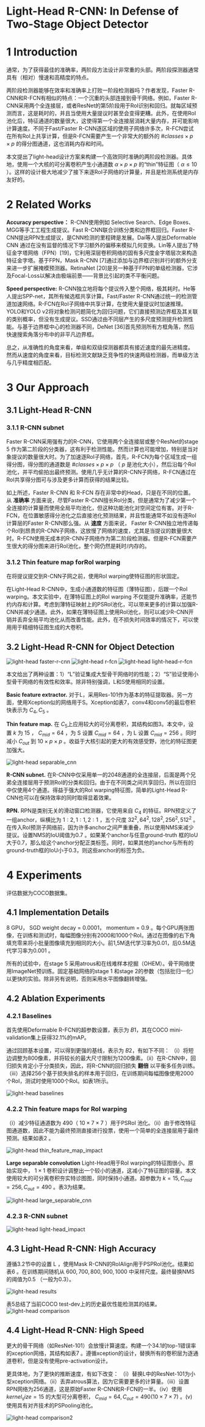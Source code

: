 Light-Head R-CNN: In Defense of  Two-Stage Object Detector
=

# 1 Introduction

通常，为了获得最佳的准确率，两阶段方法设计非常重的头部。两阶段探测器通常具有（相对）慢速和高精度的特点。

两阶段检测器能够在效率和准确率上打败一阶段检测器吗？作者发现，Faster R-CNN和R-FCN有相似的特点：一个沉重的头部连接到骨干网络。例如，Faster R-CNN采用两个全连接层，或者ResNet的第5阶段用于RoI识别和回归。就每区域预测而言，这是耗时的，并且当使用大量提议时甚至会变得更糟。此外，在使用RoI池化后，特征通道的数量很大，这使得第一个全连接层消耗大量内存，并可能影响计算速度。不同于Fast/Faster R-CNN逐区域的使用子网络许多次，R-FCN尝试在所有RoI上共享计算，但是R-FCN需要产生一个非常大的额外的 $\# classes \times p \times p$ 的得分图通道，这也消耗内存和时间。

本文提出了light-head设计方案来构建一个高效同时准确的两阶段检测器。具体地，使用一个大核的可分离卷积产生小通道数 $\alpha \times p \times p$ 的“thin”特征图（ $\alpha \le 10$ ）。这样的设计极大地减少了接下来逐RoI子网络的计算量，并且是检测系统是内存友好的。

# 2 Related Works

**Accuracy perspective：** R-CNN使用例如 Selective Search、Edge Boxes、MGG等手工工程生成提议。Fast R-CNN联合训练分类和边界框回归。Faster R-CNN提出RPN生成提议，是CNN检测的里程碑是发展。Dai等人提出Deformable CNN 通过在没有监督的情况下学习额外的偏移来模拟几何变换。Lin等人提出了特征金字塔网络（FPN）[19]，它利用深层卷积网络的固有多尺度金字塔层次来构造特征金字塔。基于FPN，Mask R-CNN [7]通过添加与边界框识别并行的额外分支来进一步扩展掩模预测器。RetinaNet [20]是另一种基于FPN的单级检测器，它涉及Focal-Loss以解决由极端前景——背景比引起的类不平衡问题。

**Speed perspective:** R-CNN独立地将每个提议传入整个网络，极其耗时。He等人提出SPP-net，其所有候选框共享计算。Fast/Faster R-CNN通过统一的检测管道加速网络。R-FCN在RoI子网络中共享计算，在使用大量提议时加速推理。YOLO和YOLO v2将对象检测问题简化为回归问题，它们直接预测边界框及其关联的类别概率，但没有生成提议。SSD通过由不同层产生的多尺度预测提升检测性能。与基于边界框中心的检测器不同，DeNet [36]首先预测所有方框角落，然后快速搜索角落分布中的非平凡边界框。

总之，从准确性的角度来看，单级和双级探测器都具有接近速度的最先进精度。 然而从速度的角度来看，目标检测文献缺乏竞争性的快速两级检测器，而单级方法与几乎精度相匹配。

# 3 Our Approach
## 3.1 Light-Head R-CNN
### 3.1.1 R-CNN subnet
Faster R-CNN采用强有力的R-CNN，它使用两个全连接层或整个ResNet的stage 5 作为第二阶段的分类器，这有利于检测性能。然而计算也可能增加，特别是当对象提议的数量很大时。为了加速逐RoI子网络，首先，R-FCN为每个区域生成一组得分图，得分图的通道数是 $\#classes \times p \times p$ （ $p$ 是池化大小），然后沿每个RoI池化，并平均偷拍出最终预测。使用几乎无计算的R-CNN子网络，R-FCN通过在RoI共享得分图可与涉及更多计算而获得的结果比较。

如上所述，Faster R-CNN 和 R-FCN 存在非常中的Head，只是在不同的位置。从 **准确率** 方面来说，尽管Faster R-CNN擅长RoI分类，但是通常为了减少第一个全连接的计算量而使用全局平均池化，但这种功能池化对空间定位有害。对于R-FCN，在位置敏感得分池化之后直接池化预测结果，并且性能通常不如没有逐RoI计算层的Faster R-CNN那么强。从 **速度** 方面来说， Faster R-CNN独立地传递每个RoI到昂贵的R-CNN子网络，这放慢了网络的速度，尤其是当提议的数量很大时。R-FCN使用无成本的R-CNN子网络作为第二阶段检测器。但是R-FCN需要产生很大的得分图来进行RoI池化，整个网仍然是耗时/内存的。

### 3.1.2 Thin feature map forRoI warping
在将提议提交到R-CNN子网之前，使用RoI warping使特征图的形状固定。

在Light-Head R-CNN中，生成小通道数的特征图（薄特征图），后跟一个RoI warping。本文实验中，在薄特征图上的RoI warping 不仅能提升准确率，还能节约内存和计算。考虑到薄特征映射上的PSRoI池化，可以带来更多的计算以加强R-CNN并减少通道。此外，如果在薄特征图上使用RoI池化，则可以减少R-CNN开销并丢弃全局平均池化从而改善性能。此外，在不损失时间效率的情况下，可以使用用于精细特征图生成的大卷积。

## 3.2 Light-Head R-CNN for Object Detection
![light-head faster-r-cnn](./images/light-head-r-fcn/faster-r-cnn.png)
![light-head r-fcn](./images/light-head-r-fcn/r-fcn.png)
![light-head light-head-r-fcn](./images/light-head-r-fcn/light-head-r-fcn.png)

本文给出了两种设置：1）“L”验证集成大型骨干网络时的性能；2）“S”验证使用小型骨干网络的有效性和效率。除非特别强调，L和S使用相同的设置。

**Basic feature extractor.** 对于L，采用Res-101作为基本的特征提取器。另一方面，使用Xception似的网络用于S。Xception如表7，conv4和conv5的最后卷积快表示为 $C_4, C_5$ 。

**Thin feature map.** 在 $C_5$上应用较大的可分离卷积，其结构如图3。本文中，设置 $k$ 为 15 ， $C_{mid} = 64$ ，为 S 设置 $C_{mid} = 64$ ，为 L 设置 $C_{mid} = 256$ 。同时减小 $C_{out}$ 到 $10 \times p \times p$ 。收益于大核引起的更大的有效感受野，池化的特征图更加强大。

![light-head separable_cnn](./images/light-head-r-fcn/large_separable_convlotion.png)

**R-CNN subnet.** 在R-CNN中仅采用单一的2048通道的全连接层，后面是两个兄弟全连接层用于预测RoI的分类和回归。由于在不同类之间共享回归，所以在回归中仅使用4个通道。得益于强大的RoI warping特征图，简单的Light-Head R-CNN也可以在保持效率的同时取得显着效果。

**RPN.** RPN是类别无关的滑动窗口检测器，它使用来自 $C_4$ 的特征。RPN预定义了一组anchor，纵横比为 ${1:2, 1:1, 2:1}$ ，五个尺度 ${32^2, 64^2, 128^2, 256^2, 512^2}$ 。在传入RoI预测子网络前，因为许多anchor之间严重重叠，所以使用NMS来减少提议。设置NMS的IoU阈值为0.7 。如果某个anchor与任意ground-truth 框的IoU大于0.7，那么给这个anchor分配正类标签。同时，如果其他的anchor与所有的ground-truth框的IoU小于0.3，则这些anchor的标签为负。

# 4 Experiments
评估数据为COCO数据集。

## 4.1 Implementation Details
8 GPU， SGD weight decay = 0.0001， momentum = 0.9 。每个GPU两张图像，在训练和测试时，每幅图像分别有2000和1000个RoI。通过在图像的右下角填充零来将小批量图像填充到相同的大小。前1,5M迭代学习率为0.01，后0.5M迭代学习率为0.001 。

所有的试验中，在stage 5 采用atrous和在线难样本挖掘（OHEM）。骨干网络使用ImageNet预训练。固定基础网络的stage 1 和stage 2的参数（包括批归一化）以更快的实验。除非另有说明，否则采用水平图像翻转增强。

## 4.2 Ablation Experiments
### 4.2.1 Baselines
首先使用Deformable R-FCN的超参数设置，表示为 $B1$，其在COCO mini-validation集上获得32.1%的mAP。

通过回顾基本设置，可以得到更强的基线，表示为 $B2$，有如下不同： （i）将短边调整为800像素，并将较长的最大尺寸限制为1200像素。（ii）在R-CNN中，回归损失肯定小于分类损失，因此，将R-CNN的回归损失 **翻倍** 以平衡多任务训练。（iii）选择256个基于损失排名的样本用于回归，在训练期间每幅图像使用2000个RoI，测试时使用1000个RoI。如表1所示。

![light-head baselines](./images/light-head-r-fcn/baselines.png)

### 4.2.2 Thin feature maps for RoI warping
（i）减少特征通道数为 490（ $10 \times 7 \times 7$ ）用于PSRoI 池化。（ii）由于修改特征图通道数，因此不能为最终预测直接进行投票，使用一个简单的全连接层用于最终预测。结果如表2 。

![light-head thin_feature_map_impact](./images/light-head-r-fcn/thin_feature_map_impact.png)

**Large separable convolution**  Light-Head用于RoI warping的特征图很小。原始实现中， $1 \times 1$ 卷积设计调整出一个较小的通道，这减小了特征图的容量。本文使用较大的可分离卷积夯实特诊图图，同时保持小通道。超参数为 $k = 15, C_{mid} = 256, C_{out} = 490$ 。表3为结果。

![light-head large_separable_cnn](./images/light-head-r-fcn/enhance_thin_feature_map_impact.png)

### 4.2.3 R-CNN subnet
![light-head light-head_impact](./images/light-head-r-fcn/light-head-impact.png)

## 4.3 Light-Head R-CNN: High Accuracy
遵循3.2节中的设置 L ，使用Mask R-CNN的RoIAlign用于PSPRoI池化。结果如表6 。在训练期间随机从 ${600, 700, 800, 900, 1000}$ 中采样尺度。最终替换NMS的阈值为0.5 （一般为0.3）。

![light-head results](./images/light-head-r-fcn/this-approach-results.png)

表5总结了当前COCO test-dev上的历史最优性能检测其的结果。
![light-head comparison](./images/light-head-r-fcn/coco-test-result-comparison.png)

## 4.4 Light-Head R-CNN: High Speed
更大的骨干网络（如ResNet-101）会放慢计算速度。构建一个34.1的top-1错误率的xception网络，其结构如表7 。遵循xception的设计，替换所有的卷积层为逐通道卷积，但是没有使用pre-activation设计。

更具体地，为了更快的推断速度，有如下改变： （i）替换L中的ResNet-101为小型xception网络。（ii）丢弃atrous算法，因为它需要更多的计算量。（iii）设置RPN网络为256通道，这是原始Faster R-CNN和R-FCN的一半。（iv）使用 $kernel_size = 15$ 的大型可分离卷积， $C_{mid} = 64, C_{out} = 490 (10 \times 7 \times 7)$ 。(v) 使用具有对齐技术的PSPooling池化。

![light-head comparison2](./images/light-head-r-fcn/fast_detector_comparison.png)
